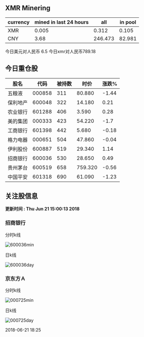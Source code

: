 ## XMR Minering

|currency|mined in last 24 hours|all|in pool|
|---|---|---|---|
|XMR|0.005|0.312|0.105|
|CNY|3.68|246.473|82.981|

今日美元对人民币 6.5	今日xmr对人民币789.18


## 今日重仓股 

|股名|代码|被持数|时价|涨跌%|
|---|---|---|---|---|
|五粮液|000858|311|80.880|-1.44|
|保利地产|600048|322|14.180|0.21|
|农业银行|601288|406|3.590|0.28|
|美的集团|000333|423|54.220|-1.7|
|工商银行|601398|442|5.680|-0.18|
|格力电器|000651|504|47.860|-0.04|
|伊利股份|600887|519|29.340|1.14|
|招商银行|600036|530|28.650|0.49|
|贵州茅台|600519|658|759.320|-0.56|
|中国平安|601318|690|61.090|-1.23|

## 关注股信息
**更新时间 : Thu Jun 21 15:00:13 2018**
### 招商银行 
分时k线

![600036min](http://image.sinajs.cn/newchart/min/n/sh600036.gif)

日k线

![600036day](http://image.sinajs.cn/newchart/daily/n/sh600036.gif)

### 京东方Ａ 
分时k线

![000725min](http://image.sinajs.cn/newchart/min/n/sz000725.gif)

日k线

![000725day](http://image.sinajs.cn/newchart/daily/n/sz000725.gif)

2018-06-21 18:25